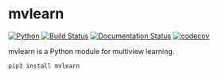 # mvlearn

[![Python](https://img.shields.io/badge/python-3.7-blue.svg)]()
[![Build Status](https://travis-ci.com/NeuroDataDesign/mvlearn.svg?branch=master)](https://travis-ci.com/NeuroDataDesign/mvlearn)
[![Documentation Status](https://readthedocs.org/projects/mvlearn/badge/?version=latest)](https://mvlearn.readthedocs.io/en/latest/?badge=latest)
[![codecov](https://codecov.io/gh/NeuroDataDesign/mvlearn/branch/master/graph/badge.svg)](https://codecov.io/gh/NeuroDataDesign/mvlearn)


mvlearn is a Python module for multiview learning.

```shell
pip3 install mvlearn
```
